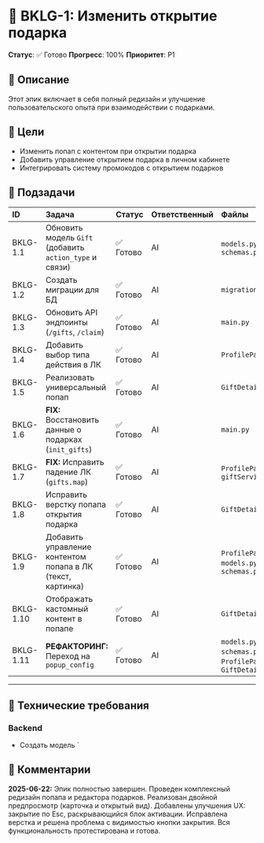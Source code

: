 # 🎁 BKLG-1: Изменить открытие подарка

**Статус**: ✅ Готово
**Прогресс**: 100%
**Приоритет**: P1

## 📜 Описание

Этот эпик включает в себя полный редизайн и улучшение пользовательского опыта при взаимодействии с подарками.

## 🎯 Цели
- Изменить попап с контентом при открытии подарка
- Добавить управление открытием подарка в личном кабинете
- Интегрировать систему промокодов с открытием подарков

## 📝 Подзадачи

| ID | Задача | Статус | Ответственный | Файлы | Дата |
| :--- | :--- | :--- | :--- | :--- | :--- |
| BKLG-1.1 | Обновить модель `Gift` (добавить `action_type` и связи) | ✅ Готово | AI | `models.py`, `schemas.py` | 2025-06-20 |
| BKLG-1.2 | Создать миграции для БД | ✅ Готово | AI | `migrations/` | 2025-06-20 |
| BKLG-1.3 | Обновить API эндпоинты (`/gifts`, `/claim`) | ✅ Готово | AI | `main.py` | 2025-06-20 |
| BKLG-1.4 | Добавить выбор типа действия в ЛК | ✅ Готово | AI | `ProfilePage.tsx` | 2025-06-20 |
| BKLG-1.5 | Реализовать универсальный попап | ✅ Готово | AI | `GiftDetailsPopup.tsx` | 2025-06-20 |
| BKLG-1.6 | **FIX:** Восстановить данные о подарках (`init_gifts`) | ✅ Готово | AI | `main.py` | 2025-06-20 |
| BKLG-1.7 | **FIX:** Исправить падение ЛК (`gifts.map`) | ✅ Готово | AI | `ProfilePage.tsx`, `giftService.ts`| 2025-06-20 |
| BKLG-1.8 | Исправить верстку попапа открытия подарка | ✅ Готово | AI | `GiftDetailsPopup.css` | 2025-06-21 |
| BKLG-1.9 | Добавить управление контентом попапа в ЛК (текст, картинка) | ✅ Готово | AI | `ProfilePage.tsx`, `models.py`, `schemas.py` | 2025-06-21 |
| BKLG-1.10| Отображать кастомный контент в попапе | ✅ Готово | AI | `GiftDetailsPopup.tsx` | 2025-06-21 |
| BKLG-1.11| **РЕФАКТОРИНГ:** Переход на `popup_config` | ✅ Готово | AI | `models.py`, `schemas.py`, `ProfilePage.tsx`, `GiftDetailsPopup.tsx` | 2025-06-21 |

---

## 🔧 Технические требования

### Backend
- Создать модель `

## 💬 Комментарии

**2025-06-22:** Эпик полностью завершен. Проведен комплексный редизайн попапа и редактора подарков. Реализован двойной предпросмотр (карточка и открытый вид). Добавлены улучшения UX: закрытие по Esc, раскрывающийся блок активации. Исправлена верстка и решена проблема с видимостью кнопки закрытия. Вся функциональность протестирована и готова.